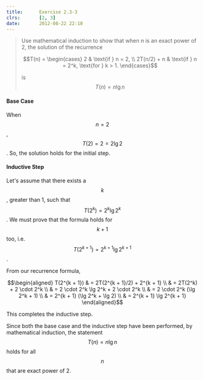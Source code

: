 ```yaml
---
title:      Exercise 2.3-3
clrs:       [2, 3]
date:       2012-08-22 22:10
---
```


> Use mathematical induction to show that when n is an exact power of 2, the solution of the recurrence
>
> $$T(n) = \begin{cases}
     2           & \text{if } n = 2, \\
     2T(n/2) + n & \text{if } n = 2^k, \text{for } k > 1.
\end{cases}$$
>
> is $$T(n) = n\lg n$$

#### Base Case

When $$n = 2$$, $$T(2) = 2 = 2 \lg 2$$. So, the solution holds for the initial step.

#### Inductive Step

Let's assume that there exists a $$k$$, greater than 1, such that $$T(2^k) = 2^k \lg 2^k$$. We must prove that the formula holds for $$k + 1$$ too, i.e. $$T(2^{k + 1}) = 2^{k + 1} \lg 2^{k + 1}$$.

From our recurrence formula,

$$\begin{aligned}
T(2^{k + 1}) & = 2T(2^{k + 1}/2) + 2^{k + 1} \\
             & = 2T(2^k) + 2 \cdot 2^k \\
             & = 2 \cdot 2^k \lg 2^k + 2 \cdot 2^k \\
             & = 2 \cdot 2^k (\lg 2^k + 1) \\
             & = 2^{k + 1} (\lg 2^k + \lg 2) \\
             & = 2^{k + 1} \lg 2^{k + 1}
\end{aligned}$$

This completes the inductive step.

Since both the base case and the inductive step have been performed, by mathematical induction, the statement $$T(n) = n\lg n$$ holds for all $$n$$ that are exact power of 2.
